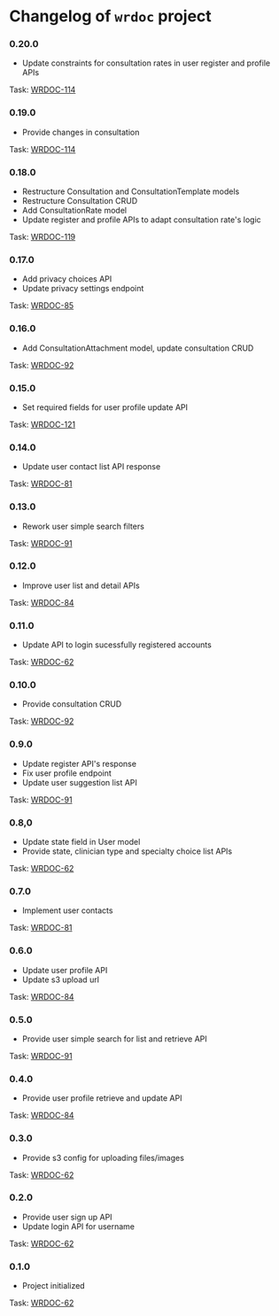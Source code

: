 # Changelog of `wrdoc` project

### 0.20.0

- Update constraints for consultation rates in user register and profile APIs

Task: [WRDOC-114](https://saritasa.atlassian.net/browse/WRDOC-114)

### 0.19.0

- Provide changes in consultation

Task: [WRDOC-114](https://saritasa.atlassian.net/browse/WRDOC-114)

### 0.18.0

- Restructure Consultation and ConsultationTemplate models
- Restructure Consultation CRUD
- Add ConsultationRate model
- Update register and profile APIs to adapt consultation rate's logic

Task: [WRDOC-119](https://saritasa.atlassian.net/browse/WRDOC-119)

### 0.17.0

- Add privacy choices API
- Update privacy settings endpoint

Task: [WRDOC-85](https://saritasa.atlassian.net/browse/WRDOC-85)

### 0.16.0

- Add ConsultationAttachment model, update consultation CRUD

Task: [WRDOC-92](https://saritasa.atlassian.net/browse/WRDOC-92)

### 0.15.0

- Set required fields for user profile update API

Task: [WRDOC-121](https://saritasa.atlassian.net/browse/WRDOC-121)

### 0.14.0

- Update user contact list API response

Task: [WRDOC-81](https://saritasa.atlassian.net/browse/WRDOC-81)

### 0.13.0

- Rework user simple search filters

Task: [WRDOC-91](https://saritasa.atlassian.net/browse/WRDOC-91)

### 0.12.0

- Improve user list and detail APIs

Task: [WRDOC-84](https://saritasa.atlassian.net/browse/WRDOC-84)

### 0.11.0

- Update API to login sucessfully registered accounts

Task: [WRDOC-62](https://saritasa.atlassian.net/browse/WRDOC-62)

### 0.10.0

- Provide consultation CRUD

Task: [WRDOC-92](https://saritasa.atlassian.net/browse/WRDOC-92)

### 0.9.0

- Update register API's response
- Fix user profile endpoint
- Update user suggestion list API

Task: [WRDOC-91](https://saritasa.atlassian.net/browse/WRDOC-91)

### 0.8,0

- Update state field in User model
- Provide state, clinician type and specialty choice list APIs

Task: [WRDOC-62](https://saritasa.atlassian.net/browse/WRDOC-62)

### 0.7.0

- Implement user contacts

Task: [WRDOC-81](https://saritasa.atlassian.net/browse/WRDOC-81)

### 0.6.0

- Update user profile API
- Update s3 upload url

Task: [WRDOC-84](https://saritasa.atlassian.net/browse/WRDOC-84)

### 0.5.0

- Provide user simple search for list and retrieve API

Task: [WRDOC-91](https://saritasa.atlassian.net/browse/WRDOC-91)

### 0.4.0

- Provide user profile retrieve and update API

Task: [WRDOC-84](https://saritasa.atlassian.net/browse/WRDOC-84)

### 0.3.0

- Provide s3 config for uploading files/images

Task: [WRDOC-62](https://saritasa.atlassian.net/browse/WRDOC-62)

### 0.2.0

- Provide user sign up API
- Update login API for username

Task: [WRDOC-62](https://saritasa.atlassian.net/browse/WRDOC-62)

### 0.1.0

- Project initialized

Task: [WRDOC-62](https://saritasa.atlassian.net/browse/WRDOC-62)
